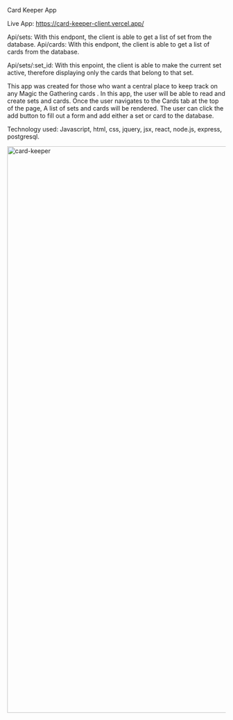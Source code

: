 Card Keeper App

Live App: https://card-keeper-client.vercel.app/

Api/sets: With this endpont, the client is able to get a list of set from the database.
Api/cards: With this endpont, the client is able to get a list of cards from the database.

Api/sets/:set_id: With this enpoint, the client is able to make the current set active, therefore displaying only the cards that belong to that set.

This app was created for those who want a central place to keep track on any Magic the Gathering cards . In this app, the user will be able to read and create sets and cards. Once the user navigates to the Cards tab at the top of the page, A list of sets and cards will be rendered. The user can click the add button to fill out a form and add either a set or card to the database. 

Technology used: Javascript, html, css, jquery, jsx, react, node.js, express, postgresql.

<img width="1303" alt="card-keeper" src="https://user-images.githubusercontent.com/64808811/109394854-0791ca80-78de-11eb-9d97-7edf9fb97796.png">
